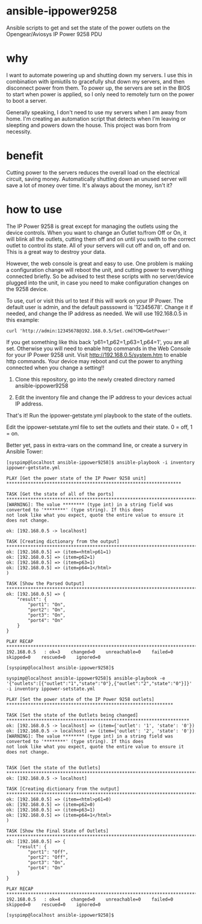# ansible-ippower9258
Ansible scripts to get and set the state of the power outlets on the Opengear/Aviosys IP Power 9258 PDU
# why
I want to automate powering up and shutting down my servers. I use this in combination with ipmiutils to gracefully shut down my servers, and then disconnect power from them. To power up, the servers are set in the BIOS to start when power is applied, so I only need to remotely turn on the power to boot a server.

Generally speaking, I don't need to use my servers when I am away from home. I'm creating an automation script that detects when I'm leaving or sleepting and powers down the house. This project was born from necessity.
# benefit
Cutting power to the servers reduces the overall load on the electrical circuit, saving money. Automatically shutting down an unused server will save a lot of money over time. It's always about the money,  isn't it?
# how to use
The IP Power 9258 is great except for managing the outlets using the device controls. When you want to change an Outlet to/from Off or On, it will blink all the outlets, cutting them off and on until you swith to the correct outlet to control its state.  All of your servers will cut off and on, off and on. This is a great way to destroy your data.

However, the web console is great and easy to use. One problem is making a configuration change will reboot the unit, and cutting power to everything connected briefly.  So be advised to test these scripts with no server/device plugged into the unit, in case you need to make configuration changes on the 9258 device.

To use, curl or visit this url to test if this will work on your IP Power. The default user is admin, and the default passsowrd is '12345678'. Change it if needed, and change the IP address as needed. We will use 192.168.0.5 in this example:
```shell
curl 'http://admin:12345678@192.168.0.5/Set.cmd?CMD=GetPower'
```
If you get something like this back 'p61=1,p62=1,p63=1,p64=1', you are all set. Otherwise you will need to enable http commands in the Web Console for your IP Power 9258 unit. Visit http://192.168.0.5/system.htm to enable http commands.  Your device may reboot and cut the power to anything connected when you change a setting!!

1. Clone this repository, go into the newly created directory named ansible-ippower9258

2. Edit the inventory file and change the IP address to your devices actual IP address.

That's it!  Run the ippower-getstate.yml playbook to the state of the outlets.

Edit the ippower-setstate.yml file to set the outlets and their state. 0 = off, 1 = on.

Better yet, pass in extra-vars on the command line, or create a survery in Ansible Tower:
```shell
[syspimp@localhost ansible-ippower9258]$ ansible-playbook -i inventory ippower-getstate.yml 

PLAY [Get the power state of the IP Power 9258 unit] *****************************************************************

TASK [Get the state of all of the ports] *****************************************************************************
[WARNING]: The value ******** (type int) in a string field was converted to '********' (type string). If this does
not look like what you expect, quote the entire value to ensure it does not change.

ok: [192.168.0.5 -> localhost]

TASK [Creating dictionary from the output] ***************************************************************************
ok: [192.168.0.5] => (item=<html>p61=1)
ok: [192.168.0.5] => (item=p62=1)
ok: [192.168.0.5] => (item=p63=1)
ok: [192.168.0.5] => (item=p64=1</html>
)

TASK [Show the Parsed Output] ****************************************************************************************
ok: [192.168.0.5] => {
    "result": {
        "port1": "On",
        "port2": "On",
        "port3": "On",
        "port4": "On"
    }
}

PLAY RECAP ***********************************************************************************************************
192.168.0.5   : ok=3    changed=0    unreachable=0    failed=0    skipped=0    rescued=0    ignored=0   

[syspimp@localhost ansible-ippower9258]$

syspimp@localhost ansible-ippower9258]$ ansible-playbook -e '{"outlets":[{"outlet":"1","state":"0"},{"outlet":"2","state":"0"}]}' -i inventory ippower-setstate.yml 

PLAY [Set the power state of the IP Power 9258 outlets] **************************************************************

TASK [Set the state of the Outlets being changed] ********************************************************************
ok: [192.168.0.5 -> localhost] => (item={'outlet': '1', 'state': '0'})
ok: [192.168.0.5 -> localhost] => (item={'outlet': '2', 'state': '0'})
[WARNING]: The value ******** (type int) in a string field was converted to '********' (type string). If this does
not look like what you expect, quote the entire value to ensure it does not change.


TASK [Get the state of the Outlets] **********************************************************************************
ok: [192.168.0.5 -> localhost]

TASK [Creating dictionary from the output] ***************************************************************************
ok: [192.168.0.5] => (item=<html>p61=0)
ok: [192.168.0.5] => (item=p62=0)
ok: [192.168.0.5] => (item=p63=1)
ok: [192.168.0.5] => (item=p64=1</html>
)

TASK [Show the Final State of Outlets] *******************************************************************************
ok: [192.168.0.5] => {
    "result": {
        "port1": "Off",
        "port2": "Off",
        "port3": "On",
        "port4": "On"
    }
}

PLAY RECAP ***********************************************************************************************************
192.168.0.5   : ok=4    changed=0    unreachable=0    failed=0    skipped=0    rescued=0    ignored=0   

[syspimp@localhost ansible-ippower9258]$
```




